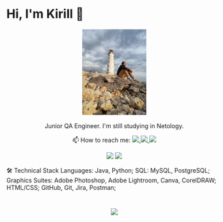 # Hi, I'm Kirill 👋

<p align='center'>
   <a href=""><img
           height=200
           src="2021-05-03 19-02-26.JPG"/></a> 
           
<p align='center'>Junior QA Engineer. I'm still studying in Netology.</p>

<p align='center'>
   📫 How to reach me: 
   <a href="https://www.linkedin.com/in/d1sam/">
       <img src="https://img.shields.io/badge/linkedin-%230077B5.svg?&style=for-the-badge&logo=linkedin&logoColor=white"/>
   </a>
   <a href="https://t.me/mostslow">
       <img src="https://img.shields.io/badge/Telegram-2CA5E0?style=for-the-badge&logo=telegram&logoColor=white"/>
    <a href="d1sam.dot@gmail.com">
       <img src="https://img.shields.io/badge/Gmail-D14836?style=for-the-badge&logo=gmail&logoColor=white"/>
   </a>
   </a>
   </p>

<p align='center'>
   <a href="https://github-readme-stats.vercel.app/api?username=druffy10&show_icons=true&count_private=true"><img
           height=120
           src="https://github-readme-stats.vercel.app/api?username=druffy10&show_icons=true&count_private=true"/></a>
   <a href="https://github.com/druffy10/github-readme-stats"><img height=120
           src="https://github-readme-stats.vercel.app/api/top-langs/?username=druffy10&layout=compact"/></a>
</p>
   


🛠 Technical Stack
Languages: Java, Python; 
SQL: MySQL, PostgreSQL; 
Graphics Suites: Adobe Photoshop, Adobe Lightroom, Canva, CorelDRAW;   
HTML/CSS; 
GitHub, Git, Jira, Postman; 


<div align="center" style="margin: 40px 0">
   <a href="https://github.com/druffy10/github-profile-views-counter">
       <img width="175px" src="https://komarev.com/ghpvc/?username=druffy10&color=DE002D">
   </a>
</div>
